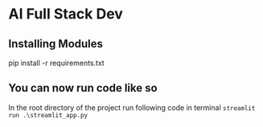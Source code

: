 # AI Full Stack Dev

## Installing Modules
pip install -r requirements.txt

## You can now run code like so
In the root directory of the project run following code in terminal
`streamlit run .\streamlit_app.py`

